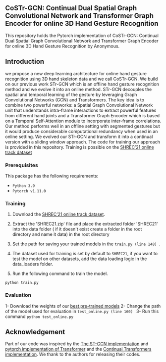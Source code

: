 ## CoSTr-GCN: Continual Dual Spatial Graph Convolutional Network and Transformer Graph Encoder for online 3D Hand Gesture Recognition



This repository holds the Pytorch implementation of CoSTr-GCN: Continual Dual Spatial Graph Convolutional Network and Transformer Graph Encoder for online 3D Hand Gesture Recognition by Anonymous.

## Introduction

we propose a new deep learning architecture for online hand gesture recognition using 3D hand skeleton data and we call CoSTr-GCN. We build on our previous work STr-GCN which is an offline hand gesture recognition method and we evolve it into an online method. STr-GCN decouples the spatial and temporal learning of the gesture by leveraging Graph Convolutional Networks (GCN) and Transformers. The key idea is to combine two powerful networks: a Spatial Graph Convolutional Network unit that understands intra-frame interactions to extract powerful features from different hand joints and a Transformer Graph Encoder which is based on a Temporal Self-Attention module to incorporate inter-frame correlations. Our method performs well in an offline setting with segmented gestures but it would produce considerable computational redundancy when used in an online setting. We evolved our STr-GCN and transform it into a continual version with a sliding window approach. The code for training our approach is provided in this repository. Training is possible on the [SHREC’21 online track dataset](https://univr-vips.github.io/Shrec21/)
<!-- <p align="center"><img src="figures/fig1.jpg" alt="" width="1000"></p>
<img src="Model_architecture.png" />
<p align="center"><img src="figures/fig1.jpg" alt="" width="1000"></p> -->

### Prerequisites

This package has the following requirements:

* `Python 3.9`
* `Pytorch v1.11.0`

### Training
1. Download the [SHREC’21 online track dataset](https://univr-vips.github.io/Shrec21/). <br/>
2. Extract the 'SHREC21.zip' file and place the extracted folder 'SHREC21' into the data folder ( if it doesn't exist create a folder in the root directory and name it data) in the root directory

2. Set the path for saving your trained models in the  ```train.py (line 148) ```.

3. The dataset used for training is set by default to ```SHREC21```, if you want to test the model on other datasets, add the data loading logic in the data_loaders folder.

4. Run the following command to train the model.
```
python train.py     
```
### Evaluation
1- Download the weights of our [best pre-trained models](https://drive.google.com/drive/folders/11XKDu0uColyt6gnLFvpjQaZFxZzgGyD_?usp=sharing)
2- Change the path of the model used for evaluation in ```test_online.py (line 160) ```
3- Run this command ```python test_online.py```
<!-- ### Citation
If you find this code useful in your research, please consider citing:
```

``` -->
## Acknowledgement

Part of our code was inspired by the  [The ST-GCN implementation](https://github.com/yysijie/st-gcn) and [pytorch implementation of Transformer](http://nlp.seas.harvard.edu/2018/04/03/attention.html) and the [Continual Transformers implementation](https://github.com/LukasHedegaard/continual-transformers). We thank to the authors for releasing their codes.